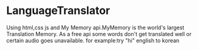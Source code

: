 # LanguageTranslator

Using html,css js and My Memory api.MyMemory is the world's largest Translation Memory.
As a free api some words don't get translated well or certain audio goes unavailable.
 for example:try "hi" english to korean 

